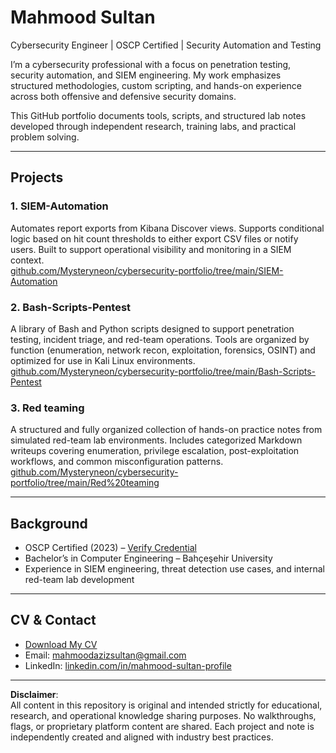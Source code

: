 # Mahmood Sultan

Cybersecurity Engineer | OSCP Certified | Security Automation and Testing

I’m a cybersecurity professional with a focus on penetration testing, security automation, and SIEM engineering. My work emphasizes structured methodologies, custom scripting, and hands-on experience across both offensive and defensive security domains.

This GitHub portfolio documents tools, scripts, and structured lab notes developed through independent research, training labs, and practical problem solving.

---

## Projects

### 1. SIEM-Automation
Automates report exports from Kibana Discover views. Supports conditional logic based on hit count thresholds to either export CSV files or notify users. Built to support operational visibility and monitoring in a SIEM context.  
[github.com/Mysteryneon/cybersecurity-portfolio/tree/main/SIEM-Automation](https://github.com/Mysteryneon/cybersecurity-portfolio/tree/main/SIEM-Automation)

### 2. Bash-Scripts-Pentest
A library of Bash and Python scripts designed to support penetration testing, incident triage, and red-team operations. Tools are organized by function (enumeration, network recon, exploitation, forensics, OSINT) and optimized for use in Kali Linux environments.  
[github.com/Mysteryneon/cybersecurity-portfolio/tree/main/Bash-Scripts-Pentest](https://github.com/Mysteryneon/cybersecurity-portfolio/tree/main/Bash-Scripts-Pentest)

### 3. Red teaming
A structured and fully organized collection of hands-on practice notes from simulated red-team lab environments. Includes categorized Markdown writeups covering enumeration, privilege escalation, post-exploitation workflows, and common misconfiguration patterns.  
[github.com/Mysteryneon/cybersecurity-portfolio/tree/main/Red%20teaming](https://github.com/Mysteryneon/cybersecurity-portfolio/tree/main/Red%20teaming)

---

## Background

- OSCP Certified (2023) – [Verify Credential](https://www.credential.net/50d1a222-1613-48b1-a181-6915c28a4da4)  
- Bachelor’s in Computer Engineering – Bahçeşehir University  
- Experience in SIEM engineering, threat detection use cases, and internal red-team lab development

---

## CV & Contact

- [Download My CV](./Mahmood%20Sultan.pdf)
- Email: mahmoodazizsultan@gmail.com  
- LinkedIn: [linkedin.com/in/mahmood-sultan-profile](https://linkedin.com/in/mahmood-sultan-profile)

---

**Disclaimer**:  
All content in this repository is original and intended strictly for educational, research, and operational knowledge sharing purposes. No walkthroughs, flags, or proprietary platform content are shared. Each project and note is independently created and aligned with industry best practices.
